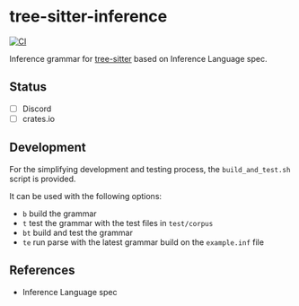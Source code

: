 # tree-sitter-inference

[![CI](https://github.com/Inferara/tree-sitter-inference/actions/workflows/ci.yml/badge.svg)](https://github.com/Inferara/tree-sitter-inference/actions/workflows/ci.yml)

Inference grammar for [tree-sitter](https://github.com/tree-sitter/tree-sitter) based on Inference Language spec.

## Status

- [ ] Discord
- [ ] crates.io

## Development

For the simplifying development and testing process, the `build_and_test.sh` script is provided.

It can be used with the following options:

- `b` build the grammar
- `t` test the grammar with the test files in `test/corpus`
- `bt` build and test the grammar
- `te` run parse with the latest grammar build on the `example.inf` file

## References

- Inference Language spec
